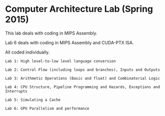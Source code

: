 # Computer Architecture Lab (Spring 2015)

This lab deals with coding in MIPS Assembly.

Lab 6 deals with coding in MIPS Assembly and CUDA-PTX ISA.

All coded individually.

	Lab 1: High level-to-low level language conversion

	Lab 2: Control Flow (including loops and branches), Inputs and Outputs

	Lab 3: Arithmetic Operations (Basic and float) and Combinatorial Logic

	Lab 4: CPU Structure, Pipeline Programming and Hazards, Exceptions and Interrupts

	Lab 5: Simulating a Cache

	Lab 6: GPU Parallelism and performance